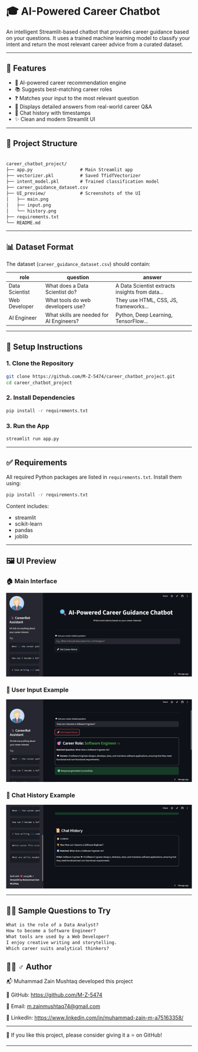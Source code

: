 # 🎓 AI-Powered Career Chatbot

An intelligent Streamlit-based chatbot that provides career guidance based on your questions. It uses a trained machine learning model to classify your intent and return the most relevant career advice from a curated dataset.

---

## 🌟 Features

- 🤖 AI-powered career recommendation engine
- 📚 Suggests best-matching career roles
- ❓ Matches your input to the most relevant question
- 🧠 Displays detailed answers from real-world career Q&A
- 🧾 Chat history with timestamps
- ✨ Clean and modern Streamlit UI

---


## 📁 Project Structure

```

career_chatbot_project/
├── app.py                  # Main Streamlit app
├── vectorizer.pkl          # Saved TfidfVectorizer
├── intent_model.pkl        # Trained classification model
├── career_guidance_dataset.csv
├── UI_preview/             # Screenshots of the UI
│   ├── main.png
│   ├── input.png
│   └── history.png
├── requirements.txt
└── README.md

````

---

## 📊 Dataset Format

The dataset (`career_guidance_dataset.csv`) should contain:

| role              | question                                     | answer                                       |
|-------------------|----------------------------------------------|----------------------------------------------|
| Data Scientist    | What does a Data Scientist do?               | A Data Scientist extracts insights from data... |
| Web Developer     | What tools do web developers use?            | They use HTML, CSS, JS, frameworks...        |
| AI Engineer       | What skills are needed for AI Engineers?     | Python, Deep Learning, TensorFlow...         |

---

## 🔧 Setup Instructions

### 1. Clone the Repository

```bash
git clone https://github.com/M-Z-5474/career_chatbot_project.git
cd career_chatbot_project
````

### 2. Install Dependencies

```bash
pip install -r requirements.txt
```

### 3. Run the App

```bash
streamlit run app.py
```

---

## ✅ Requirements

All required Python packages are listed in `requirements.txt`. Install them using:

```bash
pip install -r requirements.txt
```

Content includes:

* streamlit
* scikit-learn
* pandas
* joblib

---


## 🖼️ UI Preview

### 🏠 Main Interface
![Main Interface](UI_preview/main.png)

### 📝 User Input Example
![Input Example](UI_preview/input.png)

### 📜 Chat History Example
![Chat History](UI_preview/history.png)


---



## 🙋‍♂️ Sample Questions to Try

```
What is the role of a Data Analyst?
How to become a Software Engineer?
What tools are used by a Web Developer?
I enjoy creative writing and storytelling.
Which career suits analytical thinkers?
```
## 🧑‍💻 ♂️ Author

📬 Muhammad Zain Mushtaq developed this project 

🔗 GitHub: https://github.com/M-Z-5474

📧 Email: m.zainmushtaq74@gmail.com

🔗 LinkedIn: https://www.linkedin.com/in/muhammad-zain-m-a75163358/
________________________________________
🌟 If you like this project, please consider giving it a ⭐ on GitHub!

---

